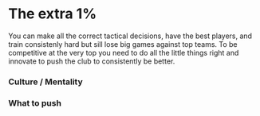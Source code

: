 # The extra 1%

You can make all the correct tactical decisions, have the best players, and train consistenly hard but sill lose big games against top teams. To be competitive at the very top you need to do all the little things right and innovate to push the club to consistently be better.

### Culture / Mentality

### What to push


